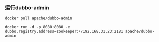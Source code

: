 ### 运行dubbo-admin

```
docker pull apache/dubbo-admin

docker run -d -p 8080:8080 -e dubbo.registry.address=zookeeper://192.168.31.23:2181 apache/dubbo-admin
```
